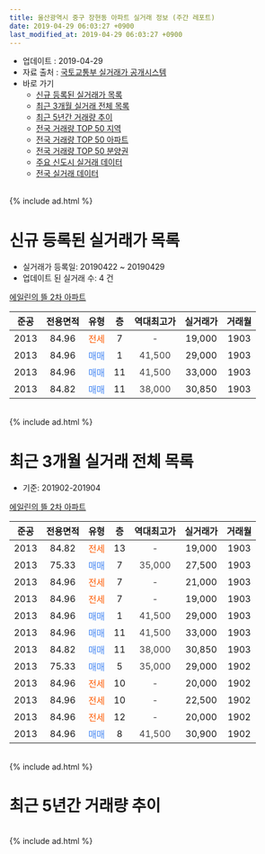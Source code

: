```yaml
---
title: 울산광역시 중구 장현동 아파트 실거래 정보 (주간 레포트)
date: 2019-04-29 06:03:27 +0900
last_modified_at: 2019-04-29 06:03:27 +0900
---
```


* 업데이트 : 2019-04-29
* 자료 출처 : [국토교통부 실거래가 공개시스템](http://rt.molit.go.kr)
* 바로 가기
    * [신규 등록된 실거래가 목록](#신규-등록된-실거래가-목록)
    * [최근 3개월 실거래 전체 목록](#최근-3개월-실거래-전체-목록)
    * [최근 5년간 거래량 추이](#최근-5년간-거래량-추이)
    * [전국 거래량 TOP 50 지역](https://inasie.github.io/apt-trade-info/최근-3개월-전국에서-가장-거래가-많이-발생한-지역)
    * [전국 거래량 TOP 50 아파트](https://inasie.github.io/apt-trade-info/최근-3개월-전국에서-가장-거래가-많이-발생한-아파트)
    * [전국 거래량 TOP 50 분양권](https://inasie.github.io/apt-trade-info/최근-3개월-전국에서-가장-거래가-많이-발생한-분양권)
    * [주요 신도시 실거래 데이터](https://inasie.github.io/apt-trade-info/주요-신도시)
    * [전국 실거래 데이터](https://inasie.github.io/apt-trade-info/전국)
<br>
{% include ad.html %}
<br>

# 신규 등록된 실거래가 목록
* 실거래가 등록일: 20190422 ~ 20190429
* 업데이트 된 실거래 수: 4 건


[에일린의 뜰 2차 아파트](https://search.naver.com/search.naver?query=%EC%9A%B8%EC%82%B0%EA%B4%91%EC%97%AD%EC%8B%9C+%EC%A4%91%EA%B5%AC+%EC%9E%A5%ED%98%84%EB%8F%99+%EC%97%90%EC%9D%BC%EB%A6%B0%EC%9D%98+%EB%9C%B0+2%EC%B0%A8+%EC%95%84%ED%8C%8C%ED%8A%B8)

|준공|전용면적|유형|층|역대최고가|실거래가|거래월|
|:---:|:---:|:---:|:---:|:---:|:---:|:---:|
|2013|84.96|<span style="color:#ff5a00">전세</span>|7|<span style="color:#444444">-</span>|19,000|1903|
|2013|84.96|<span style="color:#4285f3">매매</span>|1|<span style="color:#444444">41,500</span>|29,000|1903|
|2013|84.96|<span style="color:#4285f3">매매</span>|11|<span style="color:#444444">41,500</span>|33,000|1903|
|2013|84.82|<span style="color:#4285f3">매매</span>|11|<span style="color:#444444">38,000</span>|30,850|1903|


<br>
{% include ad.html %}
<br>

# 최근 3개월 실거래 전체 목록
* 기준: 201902-201904


[에일린의 뜰 2차 아파트](https://search.naver.com/search.naver?query=%EC%9A%B8%EC%82%B0%EA%B4%91%EC%97%AD%EC%8B%9C+%EC%A4%91%EA%B5%AC+%EC%9E%A5%ED%98%84%EB%8F%99+%EC%97%90%EC%9D%BC%EB%A6%B0%EC%9D%98+%EB%9C%B0+2%EC%B0%A8+%EC%95%84%ED%8C%8C%ED%8A%B8)

|준공|전용면적|유형|층|역대최고가|실거래가|거래월|
|:---:|:---:|:---:|:---:|:---:|:---:|:---:|
|2013|84.82|<span style="color:#ff5a00">전세</span>|13|<span style="color:#444444">-</span>|19,000|1903|
|2013|75.33|<span style="color:#4285f3">매매</span>|7|<span style="color:#444444">35,000</span>|27,500|1903|
|2013|84.96|<span style="color:#ff5a00">전세</span>|7|<span style="color:#444444">-</span>|21,000|1903|
|2013|84.96|<span style="color:#ff5a00">전세</span>|7|<span style="color:#444444">-</span>|19,000|1903|
|2013|84.96|<span style="color:#4285f3">매매</span>|1|<span style="color:#444444">41,500</span>|29,000|1903|
|2013|84.96|<span style="color:#4285f3">매매</span>|11|<span style="color:#444444">41,500</span>|33,000|1903|
|2013|84.82|<span style="color:#4285f3">매매</span>|11|<span style="color:#444444">38,000</span>|30,850|1903|
|2013|75.33|<span style="color:#4285f3">매매</span>|5|<span style="color:#444444">35,000</span>|29,000|1902|
|2013|84.96|<span style="color:#ff5a00">전세</span>|10|<span style="color:#444444">-</span>|20,000|1902|
|2013|84.96|<span style="color:#ff5a00">전세</span>|10|<span style="color:#444444">-</span>|22,500|1902|
|2013|84.96|<span style="color:#ff5a00">전세</span>|12|<span style="color:#444444">-</span>|20,000|1902|
|2013|84.96|<span style="color:#4285f3">매매</span>|8|<span style="color:#444444">41,500</span>|30,900|1902|


<br>
{% include ad.html %}
<br>

# 최근 5년간 거래량 추이


<div style="width:100%;">
    <canvas id="deal_progress" height="200"></canvas>
</div>

<script>
new Chart(document.getElementById("deal_progress"), {
    type: 'line',
    data: {
        labels: ['201404','201405','201406','201407','201408','201409','201410','201411','201412','201501','201502','201503','201504','201505','201506','201507','201508','201509','201510','201511','201512','201601','201602','201603','201604','201605','201606','201607','201608','201609','201610','201611','201612','201701','201702','201703','201704','201705','201706','201707','201708','201709','201710','201711','201712','201801','201802','201803','201804','201805','201806','201807','201808','201809','201810','201811','201812','201901','201902','201903','201904'],
        datasets: [{
            label: '매매',
            pointRadius: 1,
            data: [0, 1, 0, 0, 2, 0, 0, 2, 1, 0, 3, 0, 1, 2, 2, 4, 3, 9, 2, 6, 3, 1, 2, 3, 2, 2, 5, 3, 4, 7, 4, 5, 2, 1, 1, 2, 4, 1, 2, 3, 8, 4, 9, 5, 4, 2, 1, 11, 1, 3, 0, 4, 1, 1, 5, 1, 2, 0, 2, 4, 0],
            borderColor: "rgba(255, 201, 14, 1)",
            backgroundColor: "rgba(255, 201, 14, 0.5)",
            fill: false,
            lineTension: 0
        },{
            label: '전월세',
            pointRadius: 1,
            data: [3, 0, 1, 2, 0, 0, 1, 0, 1, 2, 2, 2, 3, 1, 0, 2, 2, 2, 2, 5, 5, 5, 2, 0, 46, 35, 17, 6, 1, 0, 1, 0, 1, 1, 3, 2, 1, 0, 0, 2, 4, 0, 2, 2, 2, 2, 3, 3, 0, 12, 11, 1, 3, 5, 2, 0, 3, 4, 3, 3, 0],
            borderColor: "rgba(0, 141, 185, 1)",
            backgroundColor: "rgba(0, 141, 185, 0.5)",
            fill: false,
            lineTension: 0
        }
        ]
    },
    options: {
        responsive: true,
        title: {
            display: false
        },
        tooltips: {
            mode: 'index',
            intersect: false
        },
        hover: {
            mode: 'nearest',
            intersect: true
        },
        scales: {
            xAxes: [{
                display: true,
                scaleLabel: {
                    display: true,
                    labelString: '년/월'
                }
            }],
            yAxes: [{
                display: true,
                ticks: {
                    suggestedMin: 0,
                },
                scaleLabel: {
                    display: true,
                    labelString: '실거래 수'
                }
            }]
        }
    }
});

</script>


<br>
{% include ad.html %}
<br>

